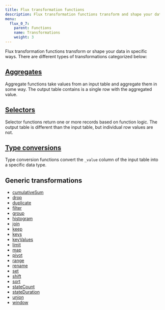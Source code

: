```yaml
---
title: Flux transformation functions
description: Flux transformation functions transform and shape your data in specific ways.
menu:
  flux_0_7:
    parent: Functions
    name: Transformations
    weight: 3
---
```


Flux transformation functions transform or shape your data in specific ways.
There are different types of transformations categorized below:

## [Aggregates](/flux/v0.7/functions/transformations/aggregates)
Aggregate functions take values from an input table and aggregate them in some way.
The output table contains is a single row with the aggregated value.

## [Selectors](/flux/v0.7/functions/transformations/selectors)
Selector functions return one or more records based on function logic.
The output table is different than the input table, but individual row values are not.

## [Type conversions](/flux/v0.7/functions/transformations/type-conversions)
Type conversion functions convert the `_value` column of the input table into a specific data type.

## Generic transformations
- [cumulativeSum](/flux/v0.7/functions/transformations/cumulativesum)
- [drop](/flux/v0.7/functions/transformations/drop)
- [duplicate](/flux/v0.7/functions/transformations/duplicate)
- [filter](/flux/v0.7/functions/transformations/filter)
- [group](/flux/v0.7/functions/transformations/group)
- [histogram](/flux/v0.7/functions/transformations/histogram)
- [join](/flux/v0.7/functions/transformations/join)
- [keep](/flux/v0.7/functions/transformations/keep)
- [keys](/flux/v0.7/functions/transformations/keys)
- [keyValues](/flux/v0.7/functions/transformations/keyvalues)
- [limit](/flux/v0.7/functions/transformations/limit)
- [map](/flux/v0.7/functions/transformations/map)
- [pivot](/flux/v0.7/functions/transformations/pivot)
- [range](/flux/v0.7/functions/transformations/range)
- [rename](/flux/v0.7/functions/transformations/rename)
- [set](/flux/v0.7/functions/transformations/set)
- [shift](/flux/v0.7/functions/transformations/shift)
- [sort](/flux/v0.7/functions/transformations/sort)
- [stateCount](/flux/v0.7/functions/transformations/statecount)
- [stateDuration](/flux/v0.7/functions/transformations/stateduration)
- [union](/flux/v0.7/functions/transformations/union)
- [window](/flux/v0.7/functions/transformations/window)
